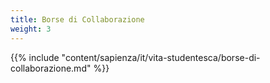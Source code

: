 ```yaml
---
title: Borse di Collaborazione
weight: 3
---
```


{{% include "content/sapienza/it/vita-studentesca/borse-di-collaborazione.md" %}}